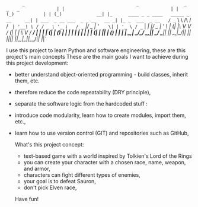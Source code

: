 `      _                                          _                 _             _   _             
     | |                                        | |               (_)           | | (_)            
   __| |_      ____ _ _ ____   _____ _ __     __| | ___  _ __ ___  _ _ __   __ _| |_ _  ___  _ __  
  / _` \ \ /\ / / _` | '__\ \ / / _ \ '_ \   / _` |/ _ \| '_ ` _ \| | '_ \ / _` | __| |/ _ \| '_ \ 
 | (_| |\ V  V / (_| | |   \ V /  __/ | | | | (_| | (_) | | | | | | | | | | (_| | |_| | (_) | | | |
  \__,_| \_/\_/ \__,_|_|    \_/ \___|_| |_|  \__,_|\___/|_| |_| |_|_|_| |_|\__,_|\__|_|\___/|_| |_|`

                                                                                                   
I use this project to learn Python and software engineering, these are this project's main concepts These are the main goals I want to achieve during this project development:      
- better understand object-oriented programming - build classes, inherit them, etc.
- therefore reduce the code repeatability (DRY principle),
- separate the software logic from the hardcoded stuff :
- introduce code modularity, learn how to create modules, import them, etc.,
- learn how to use version control (GIT) and repositories such as GitHub,

  What's this project concept:
  - text-based game with a world inspired by Tolkien's Lord of the Rings
  - you can create your character with a chosen race, name, weapon, and armor,
  - characters can fight different types of enemies,
  - your goal is to defeat Sauron,
  - don't pick Elven race,
  
  Have fun!
